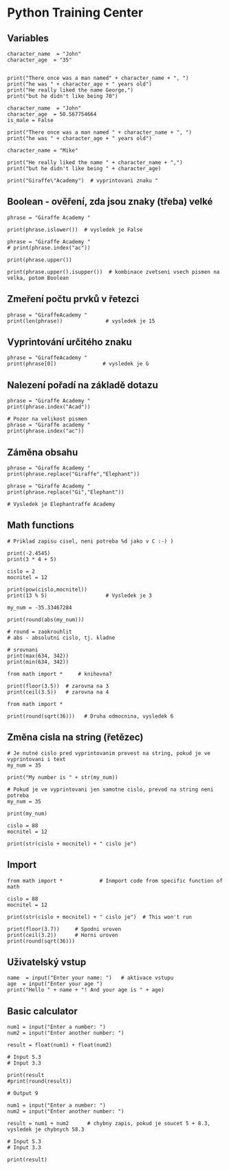 # Python Training Center

## Variables

```Py
character_name  = "John"
character_age  = "35"


print("There once was a man named" + character_name + ", ")
print("he was " + character_age + " years old")
print("He really liked the name George,")
print("but he didn't like being 70")
```

```Py
character_name  = "John"
character_age  = 50.567754664
is_male = False

print("There once was a man named " + character_name + ", ")
print("he was " + character_age + " years old")

character_name = "Mike"

print("He really liked the name " + character_name + ",")
print("but he didn't like being " + character_age)

```

```Py
print("Giraffe\"Academy")  # vyprintovani znaku "
```

## Boolean - ověření, zda jsou znaky (třeba) velké

```Py
phrase = "Giraffe Academy "

print(phrase.islower())  # vysledek je False

```

```Py
phrase = "Giraffe Academy "
# print(phrase.index("ac"))

print(phrase.upper())

print(phrase.upper().isupper())  # kombinace zvetseni vsech pismen na velka, potom Boolean
```

## Zmeření počtu prvků v řetezci
```Py
phrase = "GiraffeAcademy "
print(len(phrase))              # vysledek je 15
```

## Vyprintování určitého znaku
```Py
phrase = "GiraffeAcademy "
print(phrase[0])               # vysledek je G    
```

## Nalezení pořadí na základě dotazu
```Py
phrase = "Giraffe Academy "
print(phrase.index("Acad"))
```
```Py
# Pozor na velikost pismen
phrase = "Giraffe academy "
print(phrase.index("ac"))
```

## Záměna obsahu
```Py
phrase = "Giraffe Academy "
print(phrase.replace("Giraffe","Elephant"))
```

```Py
phrase = "Giraffe Academy "
print(phrase.replace("Gi","Elephant"))

# Vysledek je Elephantraffe Academy 
```

## Math functions
```Py
# Priklad zapisu cisel, neni potreba %d jako v C :-) )

print(-2.4545)
print(3 * 4 + 5)
```

```Py
cislo = 2
mocnitel = 12

print(pow(cislo,mocnitel))
print(13 % 5)                   # Vysledek je 3
```
```Py
my_num = -35.33467284

print(round(abs(my_num)))

# round = zaokrouhlit
# abs - absolutni cislo, tj. kladne
```

```Py
# srovnani
print(max(634, 342))
print(min(634, 342))
```

```Py
from math import *     # knihovna?

print(floor(3.5))  # zarovna na 3
print(ceil(3.5))   # zarovna na 4
```
```Py
from math import *

print(round(sqrt(36)))   # Druha odmocnina, vysledek 6
```

## Změna cisla na string (řetězec)
```Py
# Je nutné cislo pred vyprintovanim prevest na string, pokud je ve vyprintovani i text
my_num = 35

print("My number is " + str(my_num))
```
```Py
# Pokud je ve vyprintovani jen samotne cislo, prevod na string neni potreba
my_num = 35

print(my_num)
```

```Py
cislo = 88
mocnitel = 12

print(str(cislo + mocnitel) + " cislo je")
```

## Import
```Py
from math import *            # Inmport code from specific function of math

cislo = 88
mocnitel = 12

print(str(cislo + mocnitel) + " cislo je")  # This won't run

print(floor(3.7))     # Spodni uroven
print(ceil(3.2))      # Horni uroven
print(round(sqrt(36)))

```

## Uživatelský vstup
```Py
name  = input("Enter your name: ")   # aktivace vstupu
age  = input("Enter your age ")
print("Hello " + name + "! And your age is " + age)
```

## Basic calculator
```Py
num1 = input("Enter a number: ")
num2 = input("Enter another number: ")

result = float(num1) + float(num2)

# Input 5.3
# Input 3.3

print(result
#print(round(result))

# Output 9
```

```Py
num1 = input("Enter a number: ")
num2 = input("Enter another number: ")

result = num1 + num2      # chybny zapis, pokud je soucet 5 + 8.3, vysledek je chybnych 58.3

# Input 5.3
# Input 3.3

print(result)
```
